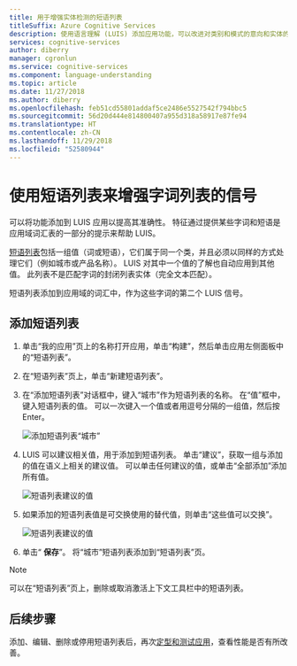 ```yaml
---
title: 用于增强实体检测的短语列表
titleSuffix: Azure Cognitive Services
description: 使用语言理解 (LUIS) 添加应用功能，可以改进对类别和模式的意向和实体的检测或预测
services: cognitive-services
author: diberry
manager: cgronlun
ms.service: cognitive-services
ms.component: language-understanding
ms.topic: article
ms.date: 11/27/2018
ms.author: diberry
ms.openlocfilehash: feb51cd55801addaf5ce2486e5527542f794bbc5
ms.sourcegitcommit: 56d20d444e814800407a955d318a58917e87fe94
ms.translationtype: HT
ms.contentlocale: zh-CN
ms.lasthandoff: 11/29/2018
ms.locfileid: "52580944"
---
```

# <a name="use-phrase-lists-to-boost-signal-of-word-list"></a>使用短语列表来增强字词列表的信号

可以将功能添加到 LUIS 应用以提高其准确性。 特征通过提供某些字词和短语是应用域词汇表的一部分的提示来帮助 LUIS。 

[短语列表](luis-concept-feature.md)包括一组值（词或短语），它们属于同一个类，并且必须以同样的方式处理它们（例如城市或产品名称）。 LUIS 对其中一个值的了解也自动应用到其他值。 此列表不是匹配字词的封闭列表实体（完全文本匹配）。

短语列表添加到应用域的词汇中，作为这些字词的第二个 LUIS 信号。

## <a name="add-phrase-list"></a>添加短语列表

1. 单击“我的应用”页上的名称打开应用，单击“构建”，然后单击应用左侧面板中的“短语列表”。 

2. 在“短语列表”页上，单击“新建短语列表”。 
 
3. 在“添加短语列表”对话框中，键入“城市”作为短语列表的名称。 在“值”框中，键入短语列表的值。 可以一次键入一个值或者用逗号分隔的一组值，然后按 Enter。

    ![添加短语列表“城市”](./media/luis-add-features/add-phrase-list-cities.png)

4. LUIS 可以建议相关值，用于添加到短语列表。 单击“建议”，获取一组与添加的值在语义上相关的建议值。 可以单击任何建议的值，或单击“全部添加”添加所有值。

    ![短语列表建议的值](./media/luis-add-features/related-values.png)

5. 如果添加的短语列表值是可交换使用的替代值，则单击“这些值可以交换”。

    ![短语列表建议的值](./media/luis-add-features/interchangeable.png)

6. 单击“ **保存**”。 将“城市”短语列表添加到“短语列表”页。

<a name="edit-phrase-list"></a>
<a name="delete-phrase-list"></a>
<a name="deactivate-phrase-list"></a>

> [!Note]
> 可以在“短语列表”页上，删除或取消激活上下文工具栏中的短语列表。

## <a name="next-steps"></a>后续步骤

添加、编辑、删除或停用短语列表后，再次[定型和测试应用](luis-interactive-test.md)，查看性能是否有所改善。
